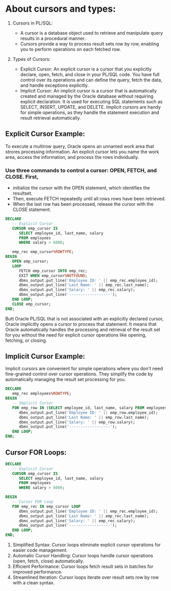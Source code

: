 # About cursors and types:

1. Cursors in PL/SQL:
   - A cursor is a database object used to retrieve and manipulate query results in a procedural manner.
   - Cursors provide a way to process result sets row by row, enabling you to perform operations on each fetched row.

2. Types of Cursors:
   - Explicit Cursor: An explicit cursor is a cursor that you explicitly declare, open, fetch, and close in your PL/SQL code. You have full control over its operations and can define the query, fetch the data, and handle exceptions explicitly.
   - Implicit Cursor: An implicit cursor is a cursor that is automatically created and managed by the Oracle database without requiring explicit declaration. It is used for executing SQL statements such as SELECT, INSERT, UPDATE, and DELETE. Implicit cursors are handy for simple operations, as they handle the statement execution and result retrieval automatically.
## Explicit Cursor Example:
To execute a multi­row query, Oracle opens an unnamed work area that strores processing
information. An explicit cursor lets you name the work area, access the information, and process the
rows individually.

### Use three commands to control a cursor: OPEN, FETCH, and CLOSE. First, 
  - initialize the cursor with the OPEN statement, which identifies the resultset. 
  - Then, execute FETCH repeatedly until all rows rows have been retrieved. 
  - When the last row has been processed, release the cursor with the CLOSE statement.
```sql
DECLARE
   -- Explicit Cursor
   CURSOR emp_cursor IS
      SELECT employee_id, last_name, salary
      FROM employees
      WHERE salary > 6000;

   emp_rec emp_cursor%ROWTYPE;
BEGIN
   OPEN emp_cursor;
   LOOP
      FETCH emp_cursor INTO emp_rec;
      EXIT WHEN emp_cursor%NOTFOUND;
      dbms_output.put_line('Employee ID: ' || emp_rec.employee_id);
      dbms_output.put_line('Last Name: ' || emp_rec.last_name);
      dbms_output.put_line('Salary: ' || emp_rec.salary);
      dbms_output.put_line('------------------');
   END LOOP;
   CLOSE emp_cursor;
END;
```

Butt Oracle PL/SQL that is not associated with an explicitly declared cursor, Oracle implicitly opens a cursor to process that statement. 
It means that Oracle automatically handles the processing and retrieval of the result set for you without the need for explicit cursor 
operations like opening, fetching, or closing.

## Implicit Cursor Example:
Implicit cursors are convenient for simple operations where you don't need fine-grained control over cursor operations. 
They simplify the code by automatically managing the result set processing for you.

```sql
DECLARE
   emp_rec employees%ROWTYPE;
BEGIN
   -- Implicit Cursor
   FOR emp_row IN (SELECT employee_id, last_name, salary FROM employees WHERE salary <= 6000) LOOP
      dbms_output.put_line('Employee ID: ' || emp_row.employee_id);
      dbms_output.put_line('Last Name: ' || emp_row.last_name);
      dbms_output.put_line('Salary: ' || emp_row.salary);
      dbms_output.put_line('------------------');
   END LOOP;
END;

```
## Cursor FOR Loops:
```sql
DECLARE
   -- Explicit Cursor
   CURSOR emp_cursor IS
      SELECT employee_id, last_name, salary
      FROM employees
      WHERE salary > 6000;

BEGIN
   -- Cursor FOR Loop
   FOR emp_rec IN emp_cursor LOOP
      dbms_output.put_line('Employee ID: ' || emp_rec.employee_id);
      dbms_output.put_line('Last Name: ' || emp_rec.last_name);
      dbms_output.put_line('Salary: ' || emp_rec.salary);
      dbms_output.put_line('------------------');
   END LOOP;
END;
```
1. Simplified Syntax: Cursor loops eliminate explicit cursor operations for easier code management.
2. Automatic Cursor Handling: Cursor loops handle cursor operations (open, fetch, close) automatically.
3. Efficient Performance: Cursor loops fetch result sets in batches for improved performance.
4. Streamlined Iteration: Cursor loops iterate over result sets row by row with a clean syntax.
